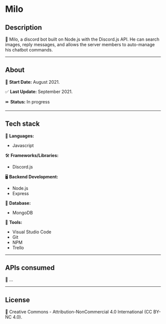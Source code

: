 # Milo

## Description

🐼 Milo, a discord bot built on Node.js with the Discord.js API. He can search images, reply messages, and allows the server members to auto-manage his chatbot commands.
____


## About

📅 **Start Date:** August 2021.

✅ **Last Update:** September 2021.

⏩ **Status:** In progress
___


## Tech stack

💬 **Languages:**
 * Javascript


🛠 **Frameworks/Libraries:**
 * Discord.js


🖥️ **Backend Development:**
 * Node.js
 * Express


💾 **Database:**
 * MongoDB
 

🧰 **Tools:**
 * Visual Studio Code
 * Git
 * NPM
 * Trello

___


## APIs consumed

🔰 ...
___


## License

📝 Creative Commons - Attribution-NonCommercial 4.0 International (CC BY-NC 4.0).
